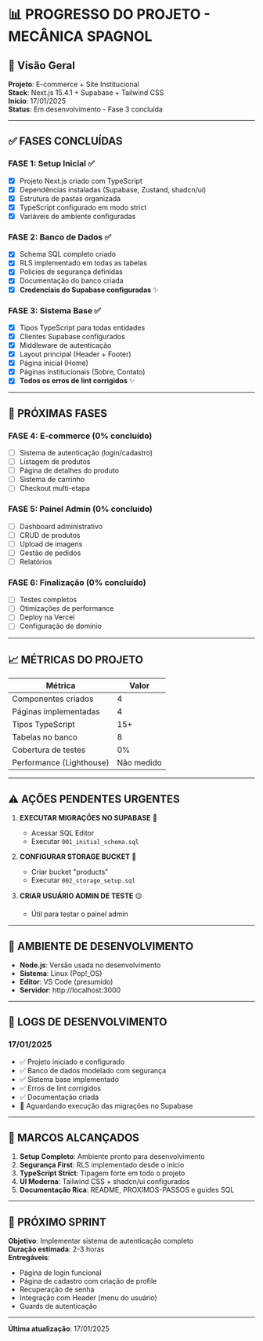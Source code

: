 # 📊 PROGRESSO DO PROJETO - MECÂNICA SPAGNOL

## 🎯 Visão Geral

**Projeto**: E-commerce + Site Institucional  
**Stack**: Next.js 15.4.1 + Supabase + Tailwind CSS  
**Início**: 17/01/2025  
**Status**: Em desenvolvimento - Fase 3 concluída

---

## ✅ FASES CONCLUÍDAS

### FASE 1: Setup Inicial ✅
- [x] Projeto Next.js criado com TypeScript
- [x] Dependências instaladas (Supabase, Zustand, shadcn/ui)
- [x] Estrutura de pastas organizada
- [x] TypeScript configurado em modo strict
- [x] Variáveis de ambiente configuradas

### FASE 2: Banco de Dados ✅
- [x] Schema SQL completo criado
- [x] RLS implementado em todas as tabelas
- [x] Policies de segurança definidas
- [x] Documentação do banco criada
- [x] **Credenciais do Supabase configuradas** ✨

### FASE 3: Sistema Base ✅
- [x] Tipos TypeScript para todas entidades
- [x] Clientes Supabase configurados
- [x] Middleware de autenticação
- [x] Layout principal (Header + Footer)
- [x] Página inicial (Home)
- [x] Páginas institucionais (Sobre, Contato)
- [x] **Todos os erros de lint corrigidos** ✨

---

## 🚧 PRÓXIMAS FASES

### FASE 4: E-commerce (0% concluído)
- [ ] Sistema de autenticação (login/cadastro)
- [ ] Listagem de produtos
- [ ] Página de detalhes do produto
- [ ] Sistema de carrinho
- [ ] Checkout multi-etapa

### FASE 5: Painel Admin (0% concluído)
- [ ] Dashboard administrativo
- [ ] CRUD de produtos
- [ ] Upload de imagens
- [ ] Gestão de pedidos
- [ ] Relatórios

### FASE 6: Finalização (0% concluído)
- [ ] Testes completos
- [ ] Otimizações de performance
- [ ] Deploy na Vercel
- [ ] Configuração de domínio

---

## 📈 MÉTRICAS DO PROJETO

| Métrica | Valor |
|---------|-------|
| Componentes criados | 4 |
| Páginas implementadas | 4 |
| Tipos TypeScript | 15+ |
| Tabelas no banco | 8 |
| Cobertura de testes | 0% |
| Performance (Lighthouse) | Não medido |

---

## ⚠️ AÇÕES PENDENTES URGENTES

1. **EXECUTAR MIGRAÇÕES NO SUPABASE** 🔴
   - Acessar SQL Editor
   - Executar `001_initial_schema.sql`

2. **CONFIGURAR STORAGE BUCKET** 🔴
   - Criar bucket "products"
   - Executar `002_storage_setup.sql`

3. **CRIAR USUÁRIO ADMIN DE TESTE** 🟡
   - Útil para testar o painel admin

---

## 🔧 AMBIENTE DE DESENVOLVIMENTO

- **Node.js**: Versão usada no desenvolvimento
- **Sistema**: Linux (Pop!_OS)
- **Editor**: VS Code (presumido)
- **Servidor**: http://localhost:3000

---

## 📝 LOGS DE DESENVOLVIMENTO

### 17/01/2025
- ✅ Projeto iniciado e configurado
- ✅ Banco de dados modelado com segurança
- ✅ Sistema base implementado
- ✅ Erros de lint corrigidos
- ✅ Documentação criada
- 🔴 Aguardando execução das migrações no Supabase

---

## 🎉 MARCOS ALCANÇADOS

1. **Setup Completo**: Ambiente pronto para desenvolvimento
2. **Segurança First**: RLS implementado desde o início
3. **TypeScript Strict**: Tipagem forte em todo o projeto
4. **UI Moderna**: Tailwind CSS + shadcn/ui configurados
5. **Documentação Rica**: README, PROXIMOS-PASSOS e guides SQL

---

## 🚀 PRÓXIMO SPRINT

**Objetivo**: Implementar sistema de autenticação completo  
**Duração estimada**: 2-3 horas  
**Entregáveis**:
- Página de login funcional
- Página de cadastro com criação de profile
- Recuperação de senha
- Integração com Header (menu do usuário)
- Guards de autenticação

---

**Última atualização**: 17/01/2025
